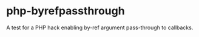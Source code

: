 php-byrefpassthrough
====================

A test for a PHP hack enabling by-ref argument pass-through to callbacks.
